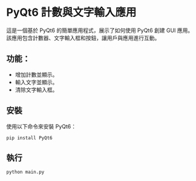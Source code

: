# PyQt6 計數與文字輸入應用

這是一個基於 PyQt6 的簡單應用程式，展示了如何使用 PyQt6 創建 GUI 應用。該應用包含計數器、文字輸入框和按鈕，讓用戶與應用進行互動。

## 功能：
- 增加計數並顯示。
- 輸入文字並顯示。
- 清除文字輸入框。

## 安裝
使用以下命令來安裝 PyQt6：

```
pip install PyQt6
```
## 執行
```
python main.py
```
